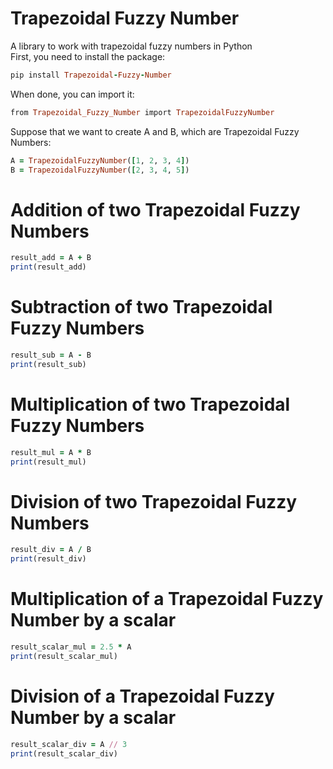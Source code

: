# Trapezoidal Fuzzy Number
A library to work with trapezoidal fuzzy numbers in Python\
First, you need to install the package:
```ruby
pip install Trapezoidal-Fuzzy-Number
```
When done, you can import it:
```ruby
from Trapezoidal_Fuzzy_Number import TrapezoidalFuzzyNumber
```
Suppose that we want to create A and B, which are Trapezoidal Fuzzy Numbers:
```ruby
A = TrapezoidalFuzzyNumber([1, 2, 3, 4])
B = TrapezoidalFuzzyNumber([2, 3, 4, 5])
```

# Addition of two Trapezoidal Fuzzy Numbers
```ruby
result_add = A + B
print(result_add)
```

# Subtraction of two Trapezoidal Fuzzy Numbers
```ruby
result_sub = A - B
print(result_sub)
```

# Multiplication of two Trapezoidal Fuzzy Numbers
```ruby
result_mul = A * B
print(result_mul)
```

# Division of two Trapezoidal Fuzzy Numbers
```ruby
result_div = A / B
print(result_div)
```

# Multiplication of a Trapezoidal Fuzzy Number by a scalar
```ruby
result_scalar_mul = 2.5 * A
print(result_scalar_mul)
```

# Division  of a Trapezoidal Fuzzy Number by a scalar
```ruby
result_scalar_div = A // 3
print(result_scalar_div)
```
